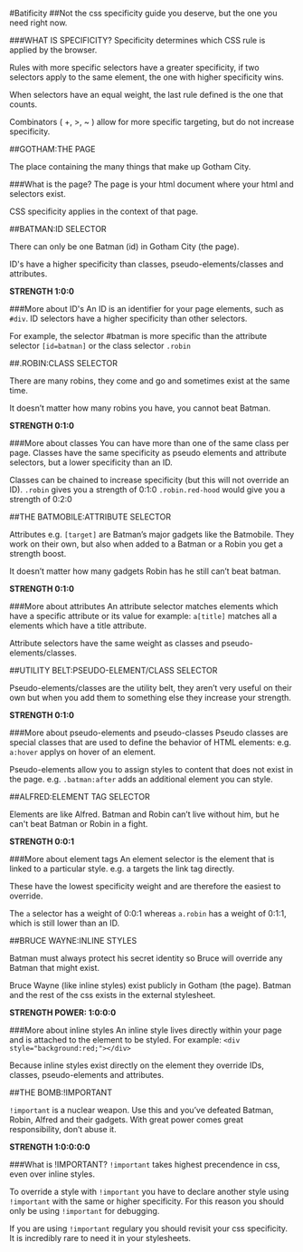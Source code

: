 #Batificity
##Not the css specificity guide you deserve, but the one you need right now.

###WHAT IS SPECIFICITY?
Specificity determines which CSS rule is applied by the browser.

Rules with more specific selectors have a greater specificity, if two selectors apply to the same element, the one with higher specificity wins.

When selectors have an equal weight, the last rule defined is the one that counts.

Combinators ( +, >, ~ ) allow for more specific targeting, but do not increase specificity.


##GOTHAM:THE PAGE

The place containing the many things that make up Gotham City.

###What is the page?
The page is your html document where your html and selectors exist.

CSS specificity applies in the context of that page.

##BATMAN:ID SELECTOR

There can only be one Batman (id) in Gotham City (the page).

ID's have a higher specificity than classes, pseudo-elements/classes and attributes.

**STRENGTH 1:0:0**

###More about ID's
An ID is an identifier for your page elements, such as `#div`. ID selectors have a higher specificity than other selectors.

For example, the selector #batman is more specific than the attribute selector `[id=batman]` or the class selector `.robin`

##.ROBIN:CLASS SELECTOR

There are many robins, they come and go and sometimes exist at the same time.

It doesn’t matter how many robins you have, you cannot beat Batman.

**STRENGTH 0:1:0**

###More about classes
You can have more than one of the same class per page. Classes have the same specificity as pseudo elements and attribute selectors, but a lower specificity than an ID.

Classes can be chained to increase specificity (but this will not override an ID).
`.robin` gives you a strength of 0:1:0
`.robin.red-hood` would give you a strength of 0:2:0

##THE BATMOBILE:ATTRIBUTE SELECTOR

Attributes e.g. `[target]` are Batman’s major gadgets like the Batmobile. They work on their own, but also when added to a Batman or a Robin you get a strength boost.

It doesn’t matter how many gadgets Robin has he still can’t beat batman.

**STRENGTH 0:1:0**

###More about attributes
An attribute selector matches elements which have a specific attribute or its value for example: `a[title]` matches all a elements which have a title attribute.

Attribute selectors have the same weight as classes and pseudo-elements/classes.

##UTILITY BELT:PSEUDO-ELEMENT/CLASS SELECTOR

Pseudo-elements/classes are the utility belt, they aren’t very useful on their own but when you add them to something else they increase your strength.

**STRENGTH 0:1:0**

###More about pseudo-elements and pseudo-classes
Pseudo classes are special classes that are used to define the behavior of HTML elements: e.g. `a:hover` applys on hover of an element.

Pseudo-elements allow you to assign styles to content that does not exist in the page. e.g. `.batman:after` adds an additional element you can style.

##ALFRED:ELEMENT TAG SELECTOR

Elements are like Alfred. Batman and Robin can’t live without him, but he can't beat Batman or Robin in a fight.

**STRENGTH 0:0:1**

###More about element tags
An element selector is the element that is linked to a particular style. e.g. a targets the link tag directly.

These have the lowest specificity weight and are therefore the easiest to override.

The `a` selector has a weight of 0:0:1 whereas `a.robin` has a weight of 0:1:1, which is still lower than an ID.

##BRUCE WAYNE:INLINE STYLES <STYLES>

Batman must always protect his secret identity so Bruce will override any Batman that might exist.

Bruce Wayne (like inline styles) exist publicly in Gotham (the page). Batman and the rest of the css exists in the external stylesheet.

**STRENGTH POWER: 1:0:0:0**

###More about inline styles
An inline style lives directly within your page and is attached to the element to be styled. For example:
````<div style="background:red;"></div>````

Because inline styles exist directly on the element they override IDs, classes, pseudo-elements and attributes.

##THE BOMB:!IMPORTANT

`!important` is a nuclear weapon. Use this and you’ve defeated Batman, Robin, Alfred and their gadgets. With great power comes great responsibility, don’t abuse it.

**STRENGTH 1:0:0:0:0**

###What is !IMPORTANT?
`!important` takes highest precendence in css, even over inline styles.

To override a style with `!important` you have to declare another style using `!important` with the same or higher specificity. For this reason you should only be using `!important` for debugging.

If you are using `!important` regulary you should revisit your css specificity. It is incredibly rare to need it in your stylesheets.

